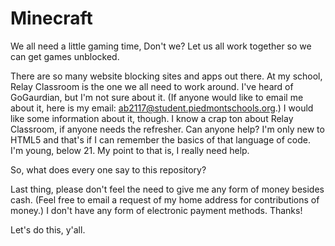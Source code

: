 # Minecraft
We all need a little gaming time, Don't we? Let us all work together so we can get games unblocked.


There are so many website blocking sites and apps out there. At my school, Relay Classroom is the one  we all need to work around.
I've heard of GoGaurdian, but I'm not sure about it. (If anyone would like to email me about it, here is my email: ab2117@student.piedmontschools.org.) I would like some information about it, though. I know a crap ton about Relay Classroom, if anyone needs the refresher. Can anyone help? I'm only new to HTML5 and that's if I can remember the basics of that language of code. I'm young, below 21. My point to that is, I really need help. 


So, what does every one say to this repository?

Last thing, please don't feel the need to give me any form of money besides cash. (Feel free to email a request of my home address for contributions of money.) I don't have any form of electronic payment methods. Thanks!

Let's do this, y'all.
